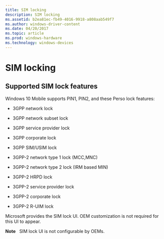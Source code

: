 ```yaml
---
title: SIM locking
description: SIM locking
ms.assetid: b2ea81ec-fb49-4016-9918-a808aab549f7
ms.author: windows-driver-content
ms.date: 04/20/2017
ms.topic: article
ms.prod: windows-hardware
ms.technology: windows-devices
---
```


# SIM locking


## Supported SIM lock features


Windows 10 Mobile supports PIN1, PIN2, and these Perso lock features:

-   3GPP network lock

-   3GPP network subset lock

-   3GPP service provider lock

-   3GPP corporate lock

-   3GPP SIM/USIM lock

-   3GPP-2 network type 1 lock (MCC,MNC)

-   3GPP-2 network type 2 lock (IRM based MIN)

-   3GPP-2 HRPD lock

-   3GPP-2 service provider lock

-   3GPP-2 corporate lock

-   3GPP-2 R-UIM lock

Microsoft provides the SIM lock UI. OEM customization is not required for this UI to appear.

**Note**  
SIM lock UI is not configurable by OEMs.

 

 

 





